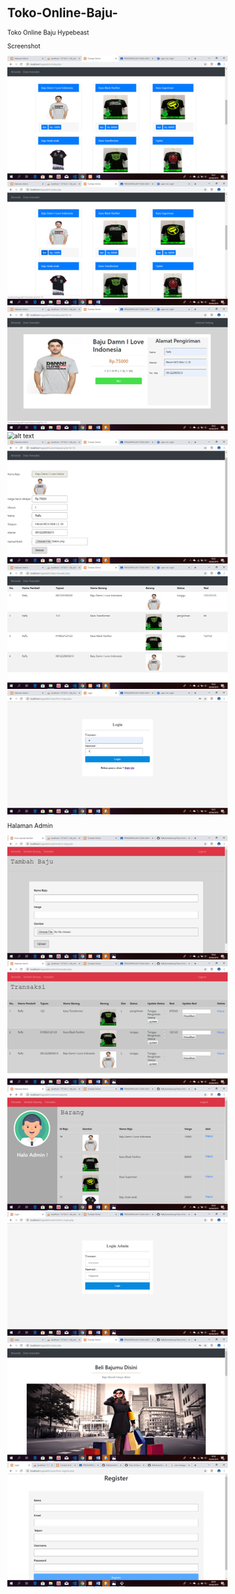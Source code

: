 # Toko-Online-Baju-

Toko Online Baju Hypebeast

Screenshot

![alt text](https://github.com/RaflyAmartharizqi/Toko-Online-Baju-/blob/master/ss/Screenshot%20(46).png)
![alt text](https://github.com/RaflyAmartharizqi/Toko-Online-Baju-/blob/master/ss/Screenshot%20(47).png)
![alt text](https://github.com/RaflyAmartharizqi/Toko-Online-Baju-/blob/master/ss/Screenshot%20(48).png)
![alt text](https://github.com/RaflyAmartharizqi/Toko-Online-Baju-/blob/master/ss/Screenshot%20(49).png)
![alt text](https://github.com/RaflyAmartharizqi/Toko-Online-Baju-/blob/master/ss/Screenshot%20(50).png)
![alt text](https://github.com/RaflyAmartharizqi/Toko-Online-Baju-/blob/master/ss/Screenshot%20(51).png)
![alt text](https://github.com/RaflyAmartharizqi/Toko-Online-Baju-/blob/master/ss/Screenshot%20(53).png)



Halaman Admin

![alt text](https://github.com/RaflyAmartharizqi/Toko-Online-Baju-/blob/master/ss/Screenshot%20(55).png)
![alt text](https://github.com/RaflyAmartharizqi/Toko-Online-Baju-/blob/master/ss/Screenshot%20(56).png)
![alt text](https://github.com/RaflyAmartharizqi/Toko-Online-Baju-/blob/master/ss/Screenshot%20(57).png)
![alt text](https://github.com/RaflyAmartharizqi/Toko-Online-Baju-/blob/master/ss/Screenshot%20(58).png)
![alt text](https://github.com/RaflyAmartharizqi/Toko-Online-Baju-/blob/master/ss/Screenshot%20(59).png)
![alt text](https://github.com/RaflyAmartharizqi/Toko-Online-Baju-/blob/master/ss%20register.png)
